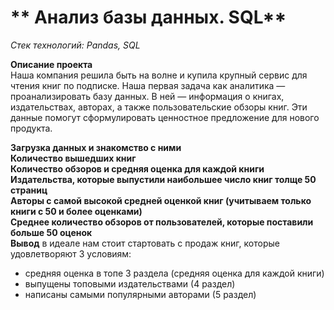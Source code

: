 # ** Анализ базы данных. SQL**

_Стек технологий: Pandas, SQL_

**Описание проекта**  
Наша компания решила быть на волне и купила крупный сервис для чтения книг по подписке. Наша первая задача как аналитика — проанализировать базу данных. В ней — информация о книгах, издательствах, авторах, а также пользовательские обзоры книг. Эти данные помогут сформулировать ценностное предложение для нового продукта.  

**Загрузка данных и знакомство с ними**  
**Количество вышедших книг**  
**Количество обзоров и средняя оценка для каждой книги**  
**Издательства, которые выпустили наибольшее число книг толще 50 страниц**  
**Авторы с самой высокой средней оценкой книг (учитываем только книги с 50 и более оценками)**  
**Cреднее количество обзоров от пользователей, которые поставили больше 50 оценок**  
**Вывод** в идеале нам стоит стартовать с продаж книг, которые удовлетворяют 3 условиям:
- средняя оценка в топе 3 раздела (средняя оценка для каждой книги)  
- выпущены топовыми издательствами (4 раздел)  
- написаны самыми популярными авторами (5 раздел)      
